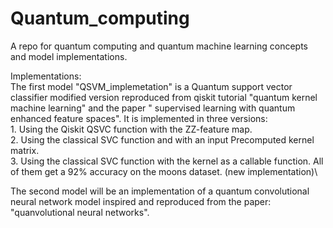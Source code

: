 # Quantum_computing
A repo for quantum computing and quantum machine learning concepts and model implementations.

Implementations:\
   The first model "QSVM_implemetation" is a Quantum support vector classifier modified version reproduced from     qiskit tutorial "quantum kernel machine learning" and the paper " supervised learning with quantum enhanced       feature spaces".
   It is implemented in three versions:\
      1. Using the Qiskit QSVC function with the ZZ-feature map.\
      2. Using the classical SVC function and with an input Precomputed kernel matrix.\
      3. Using the classical SVC function with the kernel as a callable function.
      All of them get a 92% accuracy on the moons dataset. (new implementation)\

   The second model will be an implementation of a quantum convolutional neural network model inspired and          reproduced from the paper: "quanvolutional neural networks".

